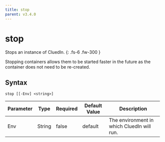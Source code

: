 ```yaml
---
title: stop
parent: v3.4.0
---
```


# stop

Stops an instance of CluedIn.
{: .fs-6 .fw-300 }

Stopping containers allows them to be started faster in
the future as the container does not need to be re-created.

## Syntax

```
stop [[-Env] <string>] 
```

| Parameter | Type | Required | Default Value | Description |
| --------- | ---- | -------- | ------------- | ----------- |
| Env | String | false | default | The environment in which CluedIn will run. 


